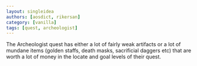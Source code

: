 ```yaml
---
layout: singleidea
authors: [aosdict, rikersan]
category: [vanilla]
tags: [quest, archeologist]
---
```

The Archeologist quest has either a lot of fairly weak artifacts or a lot of mundane items (golden staffs, death masks, sacrificial daggers etc) that are worth a lot of money in the locate and goal levels of their quest.
